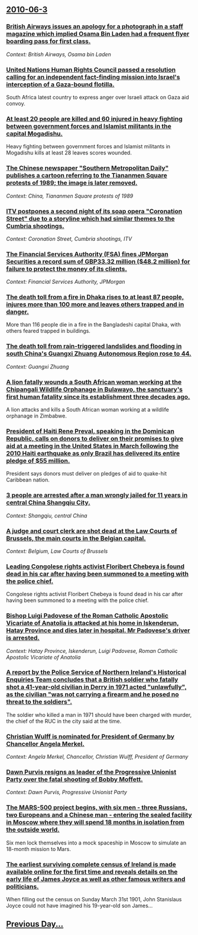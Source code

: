 ## [2010-06-3](/news/2010/06/3/index.md)

### [British Airways issues an apology for a photograph in a staff magazine which implied Osama Bin Laden had a frequent flyer boarding pass for first class. ](/news/2010/06/3/british-airways-issues-an-apology-for-a-photograph-in-a-staff-magazine-which-implied-osama-bin-laden-had-a-frequent-flyer-boarding-pass-for.md)
_Context: British Airways, Osama bin Laden_

### [United Nations Human Rights Council passed a resolution calling for an independent fact-finding mission into Israel's interception of a Gaza-bound flotilla. ](/news/2010/06/3/united-nations-human-rights-council-passed-a-resolution-calling-for-an-independent-fact-finding-mission-into-israel-s-interception-of-a-gaza.md)
South Africa latest country to express anger over Israeli attack on Gaza aid convoy.

### [At least 20 people are killed and 60 injured in heavy fighting between government forces and Islamist militants in the capital Mogadishu. ](/news/2010/06/3/at-least-20-people-are-killed-and-60-injured-in-heavy-fighting-between-government-forces-and-islamist-militants-in-the-capital-mogadishu.md)
Heavy fighting between government forces and Islamist militants in Mogadishu kills at least 28 leaves scores wounded.

### [The Chinese newspaper "Southern Metropolitan Daily" publishes a cartoon referring to the Tiananmen Square protests of 1989; the image is later removed. ](/news/2010/06/3/the-chinese-newspaper-southern-metropolitan-daily-publishes-a-cartoon-referring-to-the-tiananmen-square-protests-of-1989-the-image-is-lat.md)
_Context: China, Tiananmen Square protests of 1989_

### [ITV postpones a second night of its soap opera "Coronation Street" due to a storyline which had similar themes to the Cumbria shootings. ](/news/2010/06/3/itv-postpones-a-second-night-of-its-soap-opera-coronation-street-due-to-a-storyline-which-had-similar-themes-to-the-cumbria-shootings.md)
_Context: Coronation Street, Cumbria shootings, ITV_

### [The Financial Services Authority (FSA) fines JPMorgan Securities a record sum of GBP33.32 million ($48.2 million) for failure to protect the money of its clients. ](/news/2010/06/3/the-financial-services-authority-fsa-fines-jpmorgan-securities-a-record-sum-of-agbp33-32-million-48-2-million-for-failure-to-protect-th.md)
_Context: Financial Services Authority, JPMorgan_

### [The death toll from a fire in Dhaka rises to at least 87 people, injures more than 100 more and leaves others trapped and in danger. ](/news/2010/06/3/the-death-toll-from-a-fire-in-dhaka-rises-to-at-least-87-people-injures-more-than-100-more-and-leaves-others-trapped-and-in-danger.md)
More than 116 people die in a fire in the Bangladeshi capital Dhaka, with others feared trapped in buildings.

### [The death toll from rain-triggered landslides and flooding in south China's Guangxi Zhuang Autonomous Region rose to 44. ](/news/2010/06/3/the-death-toll-from-rain-triggered-landslides-and-flooding-in-south-china-s-guangxi-zhuang-autonomous-region-rose-to-44.md)
_Context: Guangxi Zhuang_

### [A lion fatally wounds a South African woman working at the Chipangali Wildlife Orphanage in Bulawayo, the sanctuary's first human fatality since its establishment three decades ago. ](/news/2010/06/3/a-lion-fatally-wounds-a-south-african-woman-working-at-the-chipangali-wildlife-orphanage-in-bulawayo-the-sanctuary-s-first-human-fatality-s.md)
A lion attacks and kills a South African woman working at a wildlife orphanage in Zimbabwe.

### [President of Haiti Rene Preval, speaking in the Dominican Republic, calls on donors to deliver on their promises to give aid at a meeting in the United States in March following the 2010 Haiti earthquake as only Brazil has delivered its entire pledge of $55 million. ](/news/2010/06/3/president-of-haiti-rena-c-pra-c-val-speaking-in-the-dominican-republic-calls-on-donors-to-deliver-on-their-promises-to-give-aid-at-a-meeting.md)
President says donors must deliver on pledges of aid to quake-hit Caribbean nation.

### [3 people are arrested after a man wrongly jailed for 11 years in central China Shangqiu City. ](/news/2010/06/3/3-people-are-arrested-after-a-man-wrongly-jailed-for-11-years-in-central-china-shangqiu-city.md)
_Context: Shangqiu, central China_

### [A judge and court clerk are shot dead at the Law Courts of Brussels, the main courts in the Belgian capital. ](/news/2010/06/3/a-judge-and-court-clerk-are-shot-dead-at-the-law-courts-of-brussels-the-main-courts-in-the-belgian-capital.md)
_Context: Belgium, Law Courts of Brussels_

### [Leading Congolese rights activist Floribert Chebeya is found dead in his car after having been summoned to a meeting with the police chief. ](/news/2010/06/3/leading-congolese-rights-activist-floribert-chebeya-is-found-dead-in-his-car-after-having-been-summoned-to-a-meeting-with-the-police-chief.md)
Congolese rights activist Floribert Chebeya is found dead in his car after having been summoned to a meeting with the police chief.

### [Bishop Luigi Padovese of the Roman Catholic Apostolic Vicariate of Anatolia is attacked at his home in Iskenderun, Hatay Province and dies later in hospital. Mr Padovese's driver is arrested. ](/news/2010/06/3/bishop-luigi-padovese-of-the-roman-catholic-apostolic-vicariate-of-anatolia-is-attacked-at-his-home-in-adegskenderun-hatay-province-and-dies.md)
_Context: Hatay Province, Iskenderun, Luigi Padovese, Roman Catholic Apostolic Vicariate of Anatolia_

### [A report by the Police Service of Northern Ireland's Historical Enquiries Team concludes that a British soldier who fatally shot a 41-year-old civilian in Derry in 1971 acted "unlawfully", as the civilian "was not carrying a firearm and he posed no threat to the soldiers". ](/news/2010/06/3/a-report-by-the-police-service-of-northern-ireland-s-historical-enquiries-team-concludes-that-a-british-soldier-who-fatally-shot-a-41-year-o.md)
The soldier who killed a man in 1971 should have been charged with murder, the chief of the RUC in the city said at the time.

### [Christian Wulff is nominated for President of Germany by Chancellor Angela Merkel. ](/news/2010/06/3/christian-wulff-is-nominated-for-president-of-germany-by-chancellor-angela-merkel.md)
_Context: Angela Merkel, Chancellor, Christian Wulff, President of Germany_

### [Dawn Purvis resigns as leader of the Progressive Unionist Party over the fatal shooting of Bobby Moffett. ](/news/2010/06/3/dawn-purvis-resigns-as-leader-of-the-progressive-unionist-party-over-the-fatal-shooting-of-bobby-moffett.md)
_Context: Dawn Purvis, Progressive Unionist Party_

### [The MARS-500 project begins, with six men - three Russians, two Europeans and a Chinese man - entering the sealed facility in Moscow where they will spend 18 months in isolation from the outside world. ](/news/2010/06/3/the-mars-500-project-begins-with-six-men-three-russians-two-europeans-and-a-chinese-man-entering-the-sealed-facility-in-moscow-where-t.md)
Six men lock themselves into a mock spaceship in Moscow to simulate an 18-month mission to Mars.

### [The earliest surviving complete census of Ireland is made available online for the first time and reveals details on the early life of James Joyce as well as other famous writers and politicians. ](/news/2010/06/3/the-earliest-surviving-complete-census-of-ireland-is-made-available-online-for-the-first-time-and-reveals-details-on-the-early-life-of-james.md)
When filling out the census on Sunday March 31st 1901, John Stanislaus Joyce could not have imagined his 19-year-old son James&hellip;

## [Previous Day...](/news/2010/06/2/index.md)

